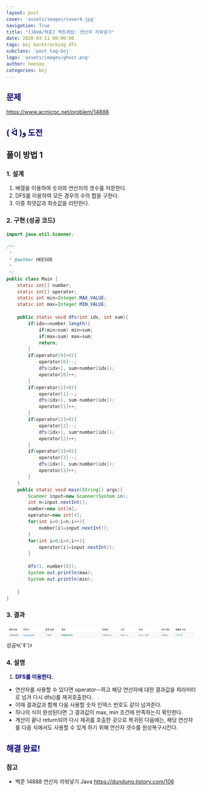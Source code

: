 ```yaml
---
layout: post
cover: 'assets/images/cover4.jpg'
navigation: True
title: "[JAVA/백준] 백트래킹: 연산자 끼워넣기"
date: 2020-03-11 00:00:00
tags: boj backtracking dfs
subclass: 'post tag-boj'
logo: 'assets/images/ghost.png'
author: heesoo
categories: boj
---
```

## <span style="color:navy">문제</span>
<https://www.acmicpc.net/problem/14888>

## <span style="color:navy">( ᐛ )و 도전</span>

## 풀이 방법 1

### 1. 설계
1. 배열을 이용하여 숫자와 연산자의 갯수를 저장한다.
2. DFS를 이용하여 모든 경우의 수의 합을 구한다.
3. 이중 최댓값과 최솟값을 리턴한다.

### 2. 구현 (성공 코드)
```java
import java.util.Scanner;

/**
 * 
 * @author HEESOO
 *
 */
public class Main {
	static int[] number;
	static int[] operator;
	static int min=Integer.MAX_VALUE;
	static int max=Integer.MIN_VALUE;
	
	public static void dfs(int idx, int sum){
		if(idx==number.length){
			if(min>sum) min=sum;
			if(max<sum) max=sum;
			return;
		}
		if(operator[0]>0){
			operator[0]--;
			dfs(idx+1, sum+number[idx]);
			operator[0]++;
		}
		if(operator[1]>0){
			operator[1]--;
			dfs(idx+1, sum-number[idx]);
			operator[1]++;
		}
		if(operator[2]>0){
			operator[2]--;
			dfs(idx+1, sum*number[idx]);
			operator[2]++;
		}
		if(operator[3]>0){
			operator[3]--;
			dfs(idx+1, sum/number[idx]);
			operator[3]++;
		}
	}
	public static void main(String[] args){
		Scanner input=new Scanner(System.in);
		int n=input.nextInt();
		number=new int[n];
		operator=new int[4];
		for(int i=0;i<n;i++){
			number[i]=input.nextInt();
		}
		for(int i=0;i<4;i++){
			operator[i]=input.nextInt();
		}
		
		dfs(1, number[0]);
		System.out.println(max);
		System.out.println(min);
		
	}
}
 ```

### 3. 결과
![실행결과](./assets/images/200311_1.PNG)
성공٩(˘◊˘)۶

### 4. 설명
1. **<span style="color:navy">DFS를 이용한다.</span>**
- 연산자를 사용할 수 있다면 operator--하고 해당 연산자에 대한 결과값을 파라미터로 넘겨 다시 dfs()를 재귀호출한다.
- 이때 결과값과 함께 다음 사용할 숫자 인덱스 번호도 같이 넘겨준다.
- 하나의 식이 완성된다면 그 결과값이 max, min 조건에 만족하는지 확인한다.
- 계산이 끝나 return되어 다시 재귀를 호출한 곳으로 복귀된 다음에는, 해당 연산자를 다음 식에서도 사용할 수 있게 하기 위해 연산자 갯수를 원상복구시킨다.

## <span style="color:navy">해결 완료!</span>

### 참고
- 백준 14888 연산자 끼워넣기 Java <https://dundung.tistory.com/106>
